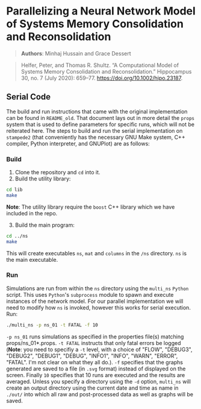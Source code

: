 # Parallelizing a Neural Network Model of Systems Memory Consolidation and Reconsolidation

> **Authors**: Minhaj Hussain and Grace Dessert

> Helfer, Peter, and Thomas R. Shultz. “A Computational Model of Systems Memory Consolidation and Reconsolidation.” Hippocampus 30, no. 7 (July 2020): 659–77. https://doi.org/10.1002/hipo.23187.

## Serial Code

The build and run instructions that came with the original implementation can be found in `README_old`. That document lays out in more detail the `props` system that is used to define parameters for specific runs, which will not be reiterated here. The steps to build and run the serial implementation on `stampede2` (that conveniently has the necessary GNU Make system, C++ compiler, Python interpreter, and GNUPlot) are as follows:

### Build
1. Clone the repository and `cd` into it.
2. Build the utility library:

```bash
cd lib
make
```
**Note**: The utility library require the `boost` C++ library which we have included in the repo.

3. Build the main program:
```bash
cd ../ns
make
```

This will create executables `ns`, `mat` and `columns` in the `/ns` directory. `ns` is the main executable.


### Run
Simulations are run from within the `ns` directory using the `multi_ns` `Python` script. This uses `Python`'s `subprocess` module to spawn and execute instances of the network model. For our parallel implementation we will need to modify how `ns` is invoked, however this works for serial execution. Run:

```bash
./multi_ns -p ns_01 -t FATAL -f 10
```

`-p ns_01` runs simulations as specified in the properties file(s) matching props/ns_01*.props. `-t FATAL` instructs that only fatal errors be logged (**Note**: you need to specifiy a `-t` level, with a choice of  "FLOW", "DEBUG3", "DEBUG2", "DEBUG1", "DEBUG", "INFO1", "INFO", "WARN", "ERROR", "FATAL". I'm not clear on what they all do.). `-f` specifies that the graphs generated are saved to a file (in `.svg` format) instead of displayed on the screen. Finally `10` specifies that 10 runs are executed and the results are averaged. Unless you specify a directory using the `-d` option, `multi_ns` will create an output directory using the current date and time as name in `./out/` into which all raw and post-processed data as well as graphs will be saved.